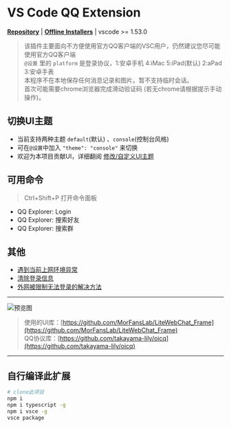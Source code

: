 # VS Code QQ Extension

**[Repository](https://github.com/takayama-lily/vscode-qq)** | **[Offline Installers](https://github.com/takayama-lily/vscode-qq/releases)** | vscode >= 1.53.0

> 该插件主要面向不方便使用官方QQ客户端的VSC用户，仍然建议您尽可能使用官方QQ客户端  
> `@设置` 里的 `platform` 是登录协议，1:安卓手机 4:iMac 5:iPad(默认) 2:aPad 3:安卓手表  
> 本程序不在本地保存任何消息记录和图片。暂不支持临时会话。  
> 首次可能需要chrome浏览器完成滑动验证码 (若无chrome请根据提示手动操作)。  

## 切换UI主题

* 当前支持两种主题 `default`(默认) 、`console`(控制台风格)  
* 可在`@设置`中加入 `"theme": "console"` 来切换  
* 欢迎为本项目贡献UI，详细翻阅 [修改/自定义UI主题](https://github.com/takayama-lily/vscode-qq/wiki/%E8%87%AA%E5%AE%9A%E4%B9%89%E8%81%8A%E5%A4%A9UI%E7%95%8C%E9%9D%A2)

## 可用命令

> Ctrl+Shift+P 打开命令面板

* QQ Explorer: Login
* QQ Explorer: 搜索好友
* QQ Explorer: 搜索群

## 其他

* [遇到当前上网环境异常](https://github.com/takayama-lily/vscode-qq/wiki/%5B%E7%A6%81%E6%AD%A2%E7%99%BB%E5%BD%95%5D%E5%BD%93%E5%89%8D%E4%B8%8A%E7%BD%91%E7%8E%AF%E5%A2%83%E5%BC%82%E5%B8%B8)
* [清除登录信息](https://github.com/takayama-lily/vscode-qq/wiki/%E6%B8%85%E9%99%A4%E7%99%BB%E5%BD%95%E4%BF%A1%E6%81%AF)
* [外网被限制无法登录的解决方法](https://github.com/takayama-lily/vscode-qq/wiki/%E6%88%91%E7%9A%84%E6%9C%BA%E5%99%A8%E6%B2%A1%E6%9C%89%E5%A4%96%E7%BD%91%E6%80%8E%E4%B9%88%E5%8A%9E)

----

![预览图](https://raw.githubusercontent.com/takayama-lily/vscode-qq/master/preview.gif)

> 使用的UI库：[https://github.com/MorFansLab/LiteWebChat_Frame](https://github.com/MorFansLab/LiteWebChat_Frame)  
> QQ协议库：[https://github.com/takayama-lily/oicq](https://github.com/takayama-lily/oicq)

----

## 自行编译此扩展

```bash
# clone此项目
npm i
npm i typescript -g
npm i vsce -g
vsce package
```
